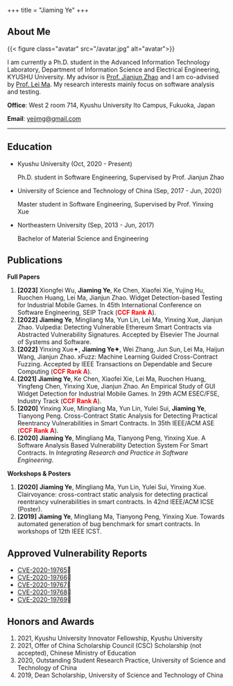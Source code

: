 +++
title = "Jiaming Ye"
+++

## About Me

{{< figure class="avatar" src="/avatar.jpg" alt="avatar">}}

I am currently a Ph.D. student in the Advanced Information Technology Laboratory, Department of Information Science and Electrical Engineering, KYUSHU University. My advisor is [Prof. Jianjun Zhao](http://stap.ait.kyushu-u.ac.jp/~zhao/) and I am co-advised by [Prof. Lei Ma](https://malei.xyz/). My research interests mainly focus on software analysis and testing.

**Office**: West 2 room 714, Kyushu University Ito Campus, Fukuoka, Japan

**Email**: yejjmg@gmail.com

---

## Education

* Kyushu University (Oct, 2020 - Present)

  Ph.D. student in Software Engineering, Supervised by Prof. Jianjun Zhao

* University of Science and Technology of China (Sep, 2017 - Jun, 2020)

  Master student in Software Engineering, Supervised by Prof. Yinxing Xue

* Northeastern University (Sep, 2013 - Jun, 2017)

  Bachelor of Material Science and Engineering

## Publications

**Full Papers**
1. **[2023]**&nbsp;Xiongfei Wu, **Jiaming Ye**, Ke Chen, Xiaofei Xie, Yujing Hu, Ruochen Huang, Lei Ma, Jianjun Zhao. Widget Detection-based Testing for Industrial Mobile Games. In 45th International Conference on Software Engineering, SEIP Track (**<font color=red>CCF Rank A</font>**).
2. **[2022]**&nbsp;**Jiaming Ye**, Mingliang Ma, Yun Lin, Lei Ma, Yinxing Xue, Jianjun Zhao. Vulpedia: Detecting Vulnerable Ethereum Smart Contracts via Abstracted Vulnerability Signatures. Accepted by Elsevier The Journal of Systems and Software. 
3. **[2022]** Yinxing Xue✦, **Jiaming Ye✦**, Wei Zhang, Jun Sun, Lei Ma, Haijun Wang, Jianjun Zhao. xFuzz: Machine Learning Guided Cross-Contract Fuzzing. Accepted by IEEE Transactions on Dependable and Secure Computing (**<font color=red>CCF Rank A</font>**).
4. **[2021]**&nbsp;**Jiaming Ye**, Ke Chen, Xiaofei Xie, Lei Ma, Ruochen Huang, Yingfeng Chen, Yinxing Xue, Jianjun Zhao. An Empirical Study of GUI Widget Detection for Industrial Mobile Games. In 29th ACM ESEC/FSE, Industry Track (**<font color=red>CCF Rank A</font>**).
5. **[2020]** Yinxing Xue, Mingliang Ma, Yun Lin, Yulei Sui, **Jiaming Ye**, Tianyong Peng. Cross-Contract Static Analysis for Detecting Practical Reentrancy Vulnerabilities in Smart Contracts. In 35th IEEE/ACM ASE (**<font color=red>CCF Rank A</font>**).
6. **[2020]**&nbsp;**Jiaming Ye**, Mingliang Ma, Tianyong Peng, Yinxing Xue. A Software Analysis Based Vulnerability Detection System For Smart Contracts. In *Integrating Research and Practice in Software Engineering*.

**Workshops & Posters**

1. **[2020]**&nbsp;**Jiaming Ye**, Mingliang Ma, Yun Lin, Yulei Sui, Yinxing Xue. Clairvoyance: cross-contract static analysis for detecting practical reentrancy vulnerabilities in smart contracts. In 42nd IEEE/ACM ICSE (Poster).
2. **[2019]**&nbsp;**Jiaming Ye**, Mingliang Ma, Tianyong Peng, Yinxing Xue. Towards automated generation of bug benchmark for smart contracts. In workshops of 12th IEEE ICST.

## Approved Vulnerability Reports

* [CVE-2020-19765](https://cve.mitre.org/cgi-bin/cvename.cgi?name=CVE-2020-19765)🐞
* [CVE-2020-19766](https://cve.mitre.org/cgi-bin/cvename.cgi?name=CVE-2020-19766)🐞
* [CVE-2020-19767](https://cve.mitre.org/cgi-bin/cvename.cgi?name=CVE-2020-19767)🐞
* [CVE-2020-19768](https://cve.mitre.org/cgi-bin/cvename.cgi?name=CVE-2020-19768)🐞
* [CVE-2020-19769](https://cve.mitre.org/cgi-bin/cvename.cgi?name=CVE-2020-19769)🐞

## Honors and Awards

1. 2021, Kyushu University Innovator Fellowship, Kyushu University
2. 2021, Offer of China Scholarship Council (CSC) Scholarship (not accepted), Chinese Ministry of Education
3. 2020, Outstanding Student Research Practice, University of Science and Technology of China
4. 2019, Dean Scholarship, University of Science and Technology of China

